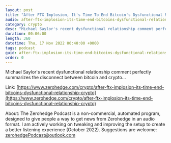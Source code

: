 ```yaml
---
layout: post
title: "After FTX Implosion, It's Time To End Bitcoin's Dysfunctional Relationship With Crypto"
audio: after-ftx-implosion-its-time-end-bitcoins-dysfunctional-relationship-crypto-0
category: crypto
desc: "Michael Saylor's recent dysfunctional relationship comment perfectly summarizes the disconnect between bitcoin and crypto..."
duration: 00:06:00
length: 360
datetime: Thu, 17 Nov 2022 00:40:00 +0000
tags: podcast
guid: after-ftx-implosion-its-time-end-bitcoins-dysfunctional-relationship-crypto-0
order: 0
---
```

Michael Saylor's recent dysfunctional relationship comment perfectly summarizes the disconnect between bitcoin and crypto...

Link: [https://www.zerohedge.com/crypto/after-ftx-implosion-its-time-end-bitcoins-dysfunctional-relationship-crypto](https://www.zerohedge.com/crypto/after-ftx-implosion-its-time-end-bitcoins-dysfunctional-relationship-crypto)

About: The Zerohedge Podcast is a non-commercial, automated program, designed to give people a way to get news from Zerohedge in an audio format.  I am actively working on tweaking and improving the setup to create a better listening experience (October 2022).  Suggestions are welcome: [zerohedgePodcast@outlook.com](mailto:zerohedgePodcast@outlook.com)